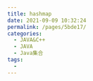 ```yaml
---
title: hashmap
date: 2021-09-09 10:32:24
permalink: /pages/5bde17/
categories:
  - JAVA&C++
  - JAVA
  - Java集合
tags:
  - 
---
```

